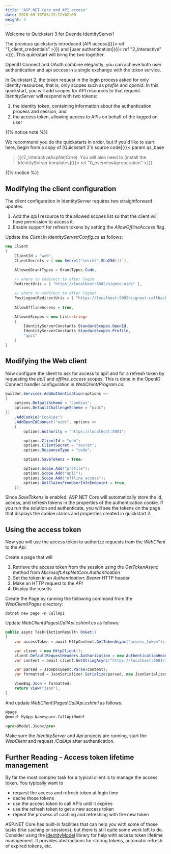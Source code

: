 ```yaml
---
title: "ASP.NET Core and API access"
date: 2020-09-10T08:22:12+02:00
weight: 4
---
```


Welcome to Quickstart 3 for Duende IdentityServer!

The previous quickstarts introduced 
[API access]({{< ref "1_client_credentials" >}}) and 
[user authentication]({{< ref "2_interactive" >}}). This quickstart will bring 
the two together.

OpenID Connect and OAuth combine elegantly; you can achieve both user
authentication and api access in a single exchange with the token service.

In Quickstart 2, the token request in the login process asked for only identity
resources, that is, only scopes such as *profile* and *openid*. In this
quickstart, you will add scopes for API resources to that request.
*IdentityServer* will respond with two tokens:
1. the identity token, containing information about the authentication process
  and session, and
2. the access token, allowing access to APIs on behalf of the logged on user

{{% notice note %}}

We recommend you do the quickstarts in order, but if you'd like to start here,
begin from a copy of [Quickstart 2's source code]({{< param qs_base
>}}/2_InteractiveAspNetCore). You will also need to [install the IdentityServer
templates]({{< ref "0_overview#preparation" >}}).

{{% /notice %}}

## Modifying the client configuration

The client configuration in IdentityServer requires two straightforward updates.
1. Add the *api1* resource to the allowed scopes list so that the client will
   have permission to access it.
2. Enable support for refresh tokens by setting the *AllowOfflineAccess* flag.

Update the *Client* in *IdentityServer/Config.cs* as follows:
```cs
new Client
{
    ClientId = "web",
    ClientSecrets = { new Secret("secret".Sha256()) },

    AllowedGrantTypes = GrantTypes.Code,
            
    // where to redirect to after login
    RedirectUris = { "https://localhost:5002/signin-oidc" },

    // where to redirect to after logout
    PostLogoutRedirectUris = { "https://localhost:5002/signout-callback-oidc" },
    
    AllowOfflineAccess = true,

    AllowedScopes = new List<string>
    {
        IdentityServerConstants.StandardScopes.OpenId,
        IdentityServerConstants.StandardScopes.Profile,
        "api1"
    }
}
```

## Modifying the Web client
Now configure the client to ask for access to api1 and for a refresh token by
requesting the *api1* and *offline_access* scopes. This is done in the OpenID
Connect handler configuration in *WebClient/Program.cs*:

```cs
builder.Services.AddAuthentication(options =>
{
    options.DefaultScheme = "Cookies";
    options.DefaultChallengeScheme = "oidc";
})
    .AddCookie("Cookies")
    .AddOpenIdConnect("oidc", options =>
    {
        options.Authority = "https://localhost:5001";

        options.ClientId = "web";
        options.ClientSecret = "secret";
        options.ResponseType = "code";

        options.SaveTokens = true;

        options.Scope.Add("profile");
        options.Scope.Add("api1");
        options.Scope.Add("offline_access");
        options.GetClaimsFromUserInfoEndpoint = true;
    });
```

Since *SaveTokens* is enabled, ASP.NET Core will automatically store the id,
access, and refresh tokens in the properties of the authentication cookie. If
you run the solution and authenticate, you will see the tokens on
the page that displays the cookie claims and properties created in quickstart 2.

## Using the access token
Now you will use the access token to authorize requests from the *WebClient* to
the *Api*. 

Create a page that will 
1. Retrieve the access token from the session using the *GetTokenAsync*
method from *Microsoft.AspNetCore.Authentication*
2. Set the token in an *Authentication: Bearer* HTTP header
3. Make an HTTP request to the *API*
4. Display the results

Create the Page by running the following command from the *WebClient\Pages*
directory:
```console
dotnet new page -n CallApi
```

Update *WebClient\Pages\CallApi.cshtml.cs* as follows:
```cs
public async Task<IActionResult> OnGet()
{
    var accessToken = await HttpContext.GetTokenAsync("access_token");

    var client = new HttpClient();
    client.DefaultRequestHeaders.Authorization = new AuthenticationHeaderValue("Bearer", accessToken);
    var content = await client.GetStringAsync("https://localhost:6001/identity");

    var parsed = JsonDocument.Parse(content);
    var formatted = JsonSerializer.Serialize(parsed, new JsonSerializerOptions { WriteIndented = true });

    ViewBag.Json = formatted;
    return View("json");
}
```

And update *WebClient\Pages\CallApi.cshtml* as follows:
```html
@page
@model MyApp.Namespace.CallApiModel

<pre>@Model.Json</pre>
```

Make sure the *IdentityServer* and *Api* projects are running, start the
*WebClient* and request */CallApi* after authentication.

## Further Reading - Access token lifetime management
By far the most complex task for a typical client is to manage the access token.
You typically want to 

* request the access and refresh token at login time
* cache those tokens
* use the access token to call APIs until it expires
* use the refresh token to get a new access token
* repeat the process of caching and refreshing with the new token

ASP.NET Core has built-in facilities that can help you with some of those tasks
(like caching or sessions), but there is still quite some work left to do.
Consider using the
[IdentityModel](https://identitymodel.readthedocs.io/en/latest/aspnetcore/overview.html)
library for help with access token lifetime management. It provides abstractions
for storing tokens, automatic refresh of expired tokens, etc.
